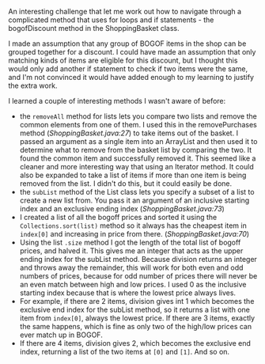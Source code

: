 An interesting challenge that let me work out how to navigate through a complicated method that uses for loops and if statements - the bogofDiscount method in the ShoppingBasket class.

I made an assumption that any group of BOGOF items in the shop can be grouped together for a discount. I could have made an assumption that only matching kinds of items are eligible for this discount, but I thought this would only add another if statement to check if two items were the same, and I'm not convinced it would have added enough to my learning to justify the extra work.

I learned a couple of interesting methods I wasn't aware of before:

* the `removeAll` method for lists lets you compare two lists and remove the common elements from one of them. I used this in the removePurchases method (*ShoppingBasket.java:27*) to take items out of the basket. I passed an argument as a single item into an ArrayList and then used it to determine what to remove from the basket list by comparing the two. It found the common item and successfully removed it. This seemed like a cleaner and more interesting way that using an Iterator method. It could also be expanded to take a list of items if more than one item is being removed from the list. I didn't do this, but it could easily be done.
* the `subList` method of the List class lets you specify a subset of a list to create a new list from. You pass it an argument of an inclusive starting index and an exclusive ending index (*ShoppingBasket.java:73*)
 * I created a list of all the bogoff prices and sorted it using the `Collections.sort(list)` method so it always has the cheapest item in `index[0]` and increasing in price from there. (*ShoppingBasket.java:70*)
 * Using the list `.size` method I got the length of the total list of bogoff prices, and halved it. This gives me an integer that acts as the upper ending index for the subList method. Because division returns an integer and throws away the remainder, this will work for both even and odd numbers of prices, because for odd number of prices there will never be an even match between high and low prices. I used 0 as the inclusive starting index because that is where the lowest price always lives.
 * For example, if there are 2 items, division gives int 1 which becomes the exclusive end index for the subList method, so it returns a list with one item from `index[0]`, always the lowest price. If there are 3 items, exactly the same happens, which is fine as only two of the high/low prices can ever match up in BOGOF.
 * If there are 4 items, division gives 2, which becomes the exclusive end index, returning a list of the two items at `[0]` and `[1]`. And so on. 